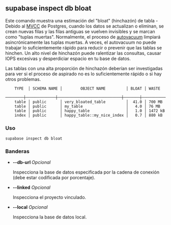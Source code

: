 ## supabase inspect db bloat

Este comando muestra una estimación del "bloat" (hinchazón) de tabla - Debido al [MVCC](https://www.postgresql.org/docs/current/mvcc.html) de Postgres, cuando los datos se actualizan o eliminan, se crean nuevas filas y las filas antiguas se vuelven invisibles y se marcan como "tuplas muertas". Normalmente, el proceso de [autovacuum](https://supabase.com/docs/guides/platform/database-size#vacuum-operations) limpiará asincrónicamente las tuplas muertas. A veces, el autovacuum no puede trabajar lo suficientemente rápido para reducir o prevenir que las tablas se hinchen. Un alto nivel de hinchazón puede ralentizar las consultas, causar IOPS excesivas y desperdiciar espacio en tu base de datos.

Las tablas con una alta proporción de hinchazón deberían ser investigadas para ver si el proceso de aspirado no es lo suficientemente rápido o si hay otros problemas.

```
    TYPE  │ SCHEMA NAME │        OBJECT NAME         │ BLOAT │ WASTE
  ────────┼─────────────┼────────────────────────────┼───────┼─────────────
    table │ public      │ very_bloated_table         │  41.0 │ 700 MB
    table │ public      │ my_table                   │   4.0 │ 76 MB
    table │ public      │ happy_table                │   1.0 │ 1472 kB
    index │ public      │ happy_table::my_nice_index │   0.7 │ 880 kB
```

### Uso

```
supabase inspect db bloat
```

### Banderas

- **--db-url <string>** _Opcional_
    
    Inspecciona la base de datos especificada por la cadena de conexión (debe estar codificada por porcentaje).
    
- **--linked** _Opcional_
    
    Inspecciona el proyecto vinculado.
    
- **--local** _Opcional_
    
    Inspecciona la base de datos local.